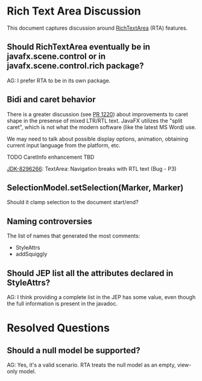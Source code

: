 # Rich Text Area Discussion

This document captures discussion around [RichTextArea](RichTextArea.md) (RTA) features.




## Should RichTextArea eventually be in javafx.scene.control or in javafx.scene.control.rich package?

AG: I prefer RTA to be in its own package.


## Bidi and caret behavior

There is a greater discussion (see [PR 1220](https://github.com/openjdk/jfx/pull/1220#issuecomment-1770459622)) about improvements to caret shape in the presense of mixed LTR/RTL text.  JavaFX utilizes the "split caret", which is not what the modern software
(like the latest MS Word) use.

We may need to talk about possible display options, animation, obtaining current input language from the platform, etc.

TODO CaretInfo enhancement TBD

[JDK-8296266](https://bugs.openjdk.org/browse/JDK-8296266): TextArea: Navigation breaks with RTL text (Bug - P3)


## SelectionModel.setSelection(Marker, Marker)

Should it clamp selection to the document start/end?



## Naming controversies

The list of names that generated the most comments:

- StyleAttrs
- addSquiggly


## Should JEP list all the attributes declared in StyleAttrs?

AG: I think providing a complete list in the JEP has some value, even though the full information is present 
in the javadoc.




# Resolved Questions

## Should a null model be supported?

AG: Yes, it's a valid scenario.  RTA treats the null model as an empty, view-only model.

